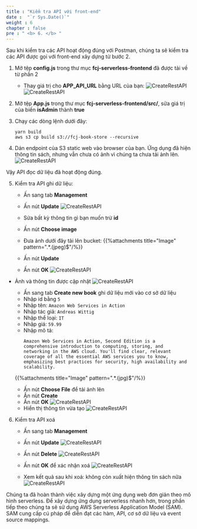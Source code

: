 ```yaml
---
title : "Kiểm tra API với front-end"
date :  "`r Sys.Date()`" 
weight : 6
chapter : false
pre : " <b> 6. </b> "
---
```

Sau khi kiểm tra các API hoạt động đúng với Postman, chúng ta sẽ kiểm tra các API được gọi với front-end xây dựng từ bước 2.
1. Mở tệp **config.js** trong thư mục **fcj-serverless-frontend** đã được tải về từ phần 2
    - Thay giá trị cho **APP_API_URL** bằng URL của bạn:
![CreateRestAPI](/images/1/86.png?width=90pc)
![CreateRestAPI](/images/1/87.png?width=90pc)

2. Mở tệp **App.js** trong thư mục **fcj-serverless-frontend/src/**, sửa giá trị của biến **isAdmin** thành **true**
3. Chạy các dòng lệnh dưới đây:
    ```
    yarn build
    aws s3 cp build s3://fcj-book-store --recursive
    ```
4. Dán endpoint của S3 static web vào browser của bạn. Ứng dụng đã hiện thông tin sách, nhưng vẫn chưa có ảnh vì chúng ta chưa tải ảnh lên.
![CreateRestAPI](/images/1/88.png?width=90pc)

Vậy API đọc dữ liệu đã hoạt động đúng.

5. Kiểm tra API ghi dữ liệu:
    - Ấn sang tab **Management**
    - Ấn nút **Update**
![CreateRestAPI](/images/1/89.png?width=90pc)

    - Sửa bất kỳ thông tin gì bạn muốn trừ **id**
    - Ấn nút **Choose image**
    - Đưa ảnh dưới đây tải lên bucket:
    {{%attachments title="Image" pattern=".*\.(jpeg)$"/%}}
    - Ấn nút **Update**
    - Ấn nút **OK**
![CreateRestAPI](/images/1/90.png?width=90pc)

- Ảnh và thông tin được cập nhật
![CreateRestAPI](/images/1/91.png?width=90pc)

    - Ấn sang tab **Create new book** ghi dữ liệu mới vào cơ sở dữ liệu
    - Nhập id bằng `5`
    - Nhập tên: `Amazon Web Services in Action`
    - Nhập tác giả: `Andreas Wittig`
    - Nhập thể loại: `IT`
    - Nhập giá: `59.99`
    - Nhập mô tả: 
        ```
        Amazon Web Services in Action, Second Edition is a comprehensive introduction to computing, storing, and networking in the AWS cloud. You'll find clear, relevant coverage of all the essential AWS services you to know, emphasizing best practices for security, high availability and scalability.
        ```

    {{%attachments title="Image" pattern=".*\.(jpg)$"/%}}

    - Ấn nút **Choose File** để tải ảnh lên
    - Ấn nút **Create**
    - Ấn nút **OK**
![CreateRestAPI](/images/1/92.png?width=90pc)
    - Hiển thị thông tin vừa tạo
![CreateRestAPI](/images/1/93.png?width=90pc)

6. Kiểm tra API xoá  
    - Ấn sang tab **Management**
    - Ấn nút **Update**
![CreateRestAPI](/images/1/94.png?width=90pc)

    - Ấn nút **Delete**
![CreateRestAPI](/images/1/95.png?width=90pc)

    - Ấn nút **OK** để xác nhận xoá
![CreateRestAPI](/images/1/96.png?width=90pc)

    - Xem kết quả sau khi xoá: không còn xuất hiện thông tin sách nữa
![CreateRestAPI](/images/1/97.png?width=90pc)

Chúng ta đã hoàn thành việc xây dựng một ứng dụng web đơn giản theo mô hình serverless. Để xây dựng ứng dụng serverless nhanh hơn, trong phần tiếp theo chúng ta sẽ sử dụng AWS Serverless Application Model (SAM). SAM cung cấp cú pháp để diễn đạt các hàm, API, cơ sở dữ liệu và event source mappings.
